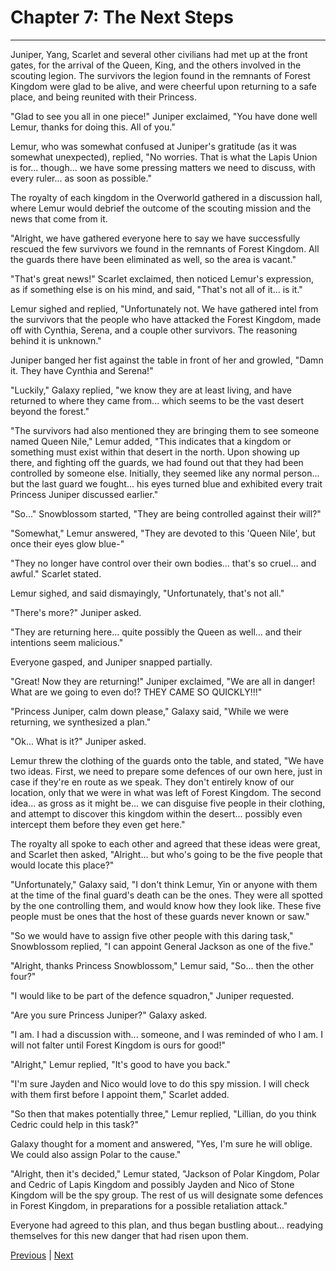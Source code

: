 # Chapter 7: The Next Steps
---

Juniper, Yang, Scarlet and several other civilians had met up at the front gates, for the arrival of the Queen, King, and the others involved in the scouting legion. The survivors the legion found in the remnants of Forest Kingdom were glad to be alive, and were cheerful upon returning to a safe place, and being reunited with their Princess.

"Glad to see you all in one piece!" Juniper exclaimed, "You have done well Lemur, thanks for doing this. All of you."

Lemur, who was somewhat confused at Juniper's gratitude (as it was somewhat unexpected), replied, "No worries. That is what the Lapis Union is for... though... we have some pressing matters we need to discuss, with every ruler... as soon as possible."

The royalty of each kingdom in the Overworld gathered in a discussion hall, where Lemur would debrief the outcome of the scouting mission and the news that come from it.

"Alright, we have gathered everyone here to say we have successfully rescued the few survivors we found in the remnants of Forest Kingdom. All the guards there have been eliminated as well, so the area is vacant."

"That's great news!" Scarlet exclaimed, then noticed Lemur's expression, as if something else is on his mind, and said, "That's not all of it... is it."

Lemur sighed and replied, "Unfortunately not. We have gathered intel from the survivors that the people who have attacked the Forest Kingdom, made off with Cynthia, Serena, and a couple other survivors. The reasoning behind it is unknown."

Juniper banged her fist against the table in front of her and growled, "Damn it. They have Cynthia and Serena!"

"Luckily," Galaxy replied, "we know they are at least living, and have returned to where they came from... which seems to be the vast desert beyond the forest."

"The survivors had also mentioned they are bringing them to see someone named Queen Nile," Lemur added, "This indicates that a kingdom or something must exist within that desert in the north. Upon showing up there, and fighting off the guards, we had found out that they had been controlled by someone else. Initially, they seemed like any normal person... but the last guard we fought... his eyes turned blue and exhibited every trait Princess Juniper discussed earlier."

"So..." Snowblossom started, "They are being controlled against their will?"

"Somewhat," Lemur answered, "They are devoted to this 'Queen Nile', but once their eyes glow blue-"

"They no longer have control over their own bodies... that's so cruel... and awful." Scarlet stated.

Lemur sighed, and said dismayingly, "Unfortunately, that's not all."

"There's more?" Juniper asked.

"They are returning here... quite possibly the Queen as well... and their intentions seem malicious."

Everyone gasped, and Juniper snapped partially.

"Great! Now they are returning!" Juniper exclaimed, "We are all in danger! What are we going to even do!? THEY CAME SO QUICKLY!!!"

"Princess Juniper, calm down please," Galaxy said, "While we were returning, we synthesized a plan."

"Ok... What is it?" Juniper asked.

Lemur threw the clothing of the guards onto the table, and stated, "We have two ideas. First, we need to prepare some defences of our own here, just in case if they're en route as we speak. They don't entirely know of our location, only that we were in what was left of Forest Kingdom. The second idea... as gross as it might be... we can disguise five people in their clothing, and attempt to discover this kingdom within the desert... possibly even intercept them before they even get here."

The royalty all spoke to each other and agreed that these ideas were great, and Scarlet then asked, "Alright... but who's going to be the five people that would locate this place?"

"Unfortunately," Galaxy said, "I don't think Lemur, Yin or anyone with them at the time of the final guard's death can be the ones. They were all spotted by the one controlling them, and would know how they look like. These five people must be ones that the host of these guards never known or saw."

"So we would have to assign five other people with this daring task," Snowblossom replied, "I can appoint General Jackson as one of the five."

"Alright, thanks Princess Snowblossom," Lemur said, "So... then the other four?"

"I would like to be part of the defence squadron," Juniper requested.

"Are you sure Princess Juniper?" Galaxy asked.

"I am. I had a discussion with... someone, and I was reminded of who I am. I will not falter until Forest Kingdom is ours for good!"

"Alright," Lemur replied, "It's good to have you back."

"I'm sure Jayden and Nico would love to do this spy mission. I will check with them first before I appoint them," Scarlet added.

"So then that makes potentially three," Lemur replied, "Lillian, do you think Cedric could help in this task?"

Galaxy thought for a moment and answered, "Yes, I'm sure he will oblige. We could also assign Polar to the cause."

"Alright, then it's decided," Lemur stated, "Jackson of Polar Kingdom, Polar and Cedric of Lapis Kingdom and possibly Jayden and Nico of Stone Kingdom will be the spy group. The rest of us will designate some defences in Forest Kingdom, in preparations for a possible retaliation attack."

Everyone had agreed to this plan, and thus began bustling about... readying themselves for this new danger that had risen upon them.



[Previous](https://lemurkolachnik.github.io/Legend-of-Lemur/pages/book_3_chapters/6) | [Next](https://lemurkolachnik.github.io/Legend-of-Lemur/pages/book_3_chapters/8)
